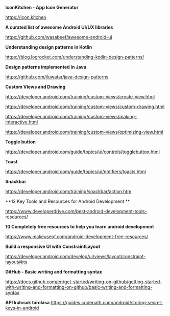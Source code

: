 **IconKitchen - App Icon Generator**

https://icon.kitchen

**A curated list of awesome Android UI/UX libraries**

https://github.com/wasabeef/awesome-android-ui

**Understanding design patterns in Kotlin**

https://blog.logrocket.com/understanding-kotlin-design-patterns/

**Design patterns implemented in Java**

https://github.com/iluwatar/java-design-patterns

**Custom Views and Drawing**

https://developer.android.com/training/custom-views/create-view.html

https://developer.android.com/training/custom-views/custom-drawing.html

https://developer.android.com/training/custom-views/making-interactive.html

https://developer.android.com/training/custom-views/optimizing-view.html

**Toggle button**

https://developer.android.com/guide/topics/ui/controls/togglebutton.html

**Toast**

https://developer.android.com/guide/topics/ui/notifiers/toasts.html

**Snackbar**

https://developer.android.com/training/snackbar/action.htm

**12 Key Tools and Resources for Android Development **

https://www.developerdrive.com/best-android-development-tools-resources/

**10 Completely free resources to help you learn android development**

https://www.makeuseof.com/android-development-free-resources/

**Build a responsive UI with ConstraintLayout**

https://developer.android.com/develop/ui/views/layout/constraint-layout#kts

**GitHub - Basic writing and formatting syntax**

https://docs.github.com/en/get-started/writing-on-github/getting-started-with-writing-and-formatting-on-github/basic-writing-and-formatting-syntax

**API kulcsok tárolása**
https://guides.codepath.com/android/storing-secret-keys-in-android
